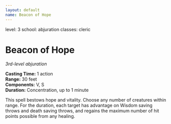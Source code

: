 ```yaml
---
layout: default
name: Beacon of Hope
---
```

level: 3
school: abjuration
classes: cleric

# Beacon of Hope 
_3rd-level abjuration_ 

**Casting Time:** 1 action   
**Range:** 30 feet   
**Components:** V, S    
**Duration:** Concentration, up to 1 minute 

This spell bestows hope and vitality. Choose any number of creatures within range. For the duration, each target has advantage on Wisdom saving throws and death saving throws, and regains the maximum number of hit points possible from any healing. 
